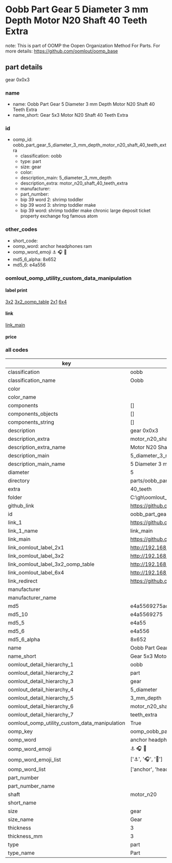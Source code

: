 # Oobb Part Gear 5 Diameter 3 mm Depth Motor N20 Shaft 40 Teeth Extra  

note: This is part of OOMP the Oopen Organization Method For Parts. For more details: https://github.com/oomlout/oomp_base

##  part details
  



gear 0x0x3



### name
* name: Oobb Part Gear 5 Diameter 3 mm Depth Motor N20 Shaft 40 Teeth Extra
* name_short: Gear 5x3 Motor N20 Shaft 40 Teeth Extra
### id
* oomp_id: oobb_part_gear_5_diameter_3_mm_depth_motor_n20_shaft_40_teeth_extra
  * classification: oobb
  * type: part
  * size: gear
  * color: 
  * description_main: 5_diameter_3_mm_depth
  * description_extra: motor_n20_shaft_40_teeth_extra
  * manufacturer: 
  * part_number: 
  * bip 39 word 2: shrimp toddler
  * bip 39 word 3: shrimp toddler make
  * bip 39 word: shrimp toddler make chronic large deposit ticket property exchange fog famous atom

### other_codes
* short_code: 
* oomp_word: anchor headphones ram
* oomp_word_emoji :anchor: :headphones: :ram:
* md5_6_alpha: 8x652
* md5_6: e4a556






### oomlout_oomp_utility_custom_data_manipulation
#### label print
[3x2](http://192.168.1.245:1112/?label=oomp%208x652)
[3x2_oomp_table](http://192.168.1.108:1112/?label=oomp%208x652)
[2x1](http://192.168.1.242:1112/?label=oomp%208x652)
[6x4](http://192.168.1.55:1112/?label=oomp%208x652)    

#### link

[link_main](https://github.com/oomlout/oomlout_oobb_version_4_generated_parts/tree/main/navigation_oomp/oobb/part/gear/5_diameter_3_mm_depth/motor_n20_shaft_40_teeth_extra/part)                              

#### price







### all codes 
| key | value |  
| --- | --- |  
| classification | oobb |  
| classification_name | Oobb |  
| color |  |  
| color_name |  |  
| components | [] |  
| components_objects | [] |  
| components_string | [] |  
| description | gear 0x0x3 |  
| description_extra | motor_n20_shaft_40_teeth_extra |  
| description_extra_name | Motor N20 Shaft 40 Teeth Extra |  
| description_main | 5_diameter_3_mm_depth |  
| description_main_name | 5 Diameter 3 mm Depth |  
| diameter | 5 |  
| directory | parts/oobb_part_gear_5_diameter_3_mm_depth_motor_n20_shaft_40_teeth_extra |  
| extra | 40_teeth |  
| folder | C:\gh\oomlout_oobb_version_4_generated_parts\parts\oobb_part_gear_5_diameter_3_mm_depth_motor_n20_shaft_40_teeth_extra |  
| github_link | https://github.com/oomlout/oomlout_oomp_part_src/tree/main/parts/oobb_part_gear_5_diameter_3_mm_depth_motor_n20_shaft_40_teeth_extra |  
| id | oobb_part_gear_5_diameter_3_mm_depth_motor_n20_shaft_40_teeth_extra |  
| link_1 | https://github.com/oomlout/oomlout_oobb_version_4_generated_parts/tree/main/navigation_oomp/oobb/part/gear/5_diameter_3_mm_depth/motor_n20_shaft_40_teeth_extra/part |  
| link_1_name | link_main |  
| link_main | https://github.com/oomlout/oomlout_oobb_version_4_generated_parts/tree/main/navigation_oomp/oobb/part/gear/5_diameter_3_mm_depth/motor_n20_shaft_40_teeth_extra/part |  
| link_oomlout_label_2x1 | http://192.168.1.242:1112/?label=oomp%208x652 |  
| link_oomlout_label_3x2 | http://192.168.1.245:1112/?label=oomp%208x652 |  
| link_oomlout_label_3x2_oomp_table | http://192.168.1.108:1112/?label=oomp%208x652 |  
| link_oomlout_label_6x4 | http://192.168.1.55:1112/?label=oomp%208x652 |  
| link_redirect | https://github.com/oomlout/oomlout_oobb_version_4_generated_parts/tree/main/parts/oobb_gear_05_03_ex_40_teeth_sh_motor_n20 |  
| manufacturer |  |  
| manufacturer_name |  |  
| md5 | e4a5569275ac7c34ec3e92870d38de39 |  
| md5_10 | e4a5569275 |  
| md5_5 | e4a55 |  
| md5_6 | e4a556 |  
| md5_6_alpha | 8x652 |  
| name | Oobb Part Gear 5 Diameter 3 mm Depth Motor N20 Shaft 40 Teeth Extra |  
| name_short | Gear 5x3 Motor N20 Shaft 40 Teeth Extra |  
| oomlout_detail_hierarchy_1 | oobb |  
| oomlout_detail_hierarchy_2 | part |  
| oomlout_detail_hierarchy_3 | gear |  
| oomlout_detail_hierarchy_4 | 5_diameter |  
| oomlout_detail_hierarchy_5 | 3_mm_depth |  
| oomlout_detail_hierarchy_6 | motor_n20_shaft_40 |  
| oomlout_detail_hierarchy_7 | teeth_extra |  
| oomlout_oomp_utility_custom_data_manipulation | True |  
| oomp_key | oomp_oobb_part_gear_5_diameter_3_mm_depth_motor_n20_shaft_40_teeth_extra |  
| oomp_word | anchor headphones ram |  
| oomp_word_emoji | :anchor: :headphones: :ram: |  
| oomp_word_emoji_list | [':anchor:', ':headphones:', ':ram:'] |  
| oomp_word_list | ['anchor', 'headphones', 'ram'] |  
| part_number |  |  
| part_number_name |  |  
| shaft | motor_n20 |  
| short_name |  |  
| size | gear |  
| size_name | Gear |  
| thickness | 3 |  
| thickness_mm | 3 |  
| type | part |  
| type_name | Part |  
